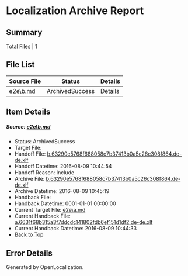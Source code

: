 # <a name='report-top'></a> Localization Archive Report

## Summary
 Total Files | 1

## File List
 Source File | Status | Details 
 ----------- | ------ | ------- 
 [e2e\b.md](https://github.com/OpenLocalizationTestOrg/oltest/blob/8b52905b9451dbd25427f0b680aa63e5173a82ae/e2e/b.md) | ArchivedSuccess | [Details](#9afc17585b7aa7288bc9a1856a95bca6069c148f2)

## Item Details
##### <a name='9afc17585b7aa7288bc9a1856a95bca6069c148f2'></a> Source: [e2e\b.md](https://github.com/OpenLocalizationTestOrg/oltest/blob/8b52905b9451dbd25427f0b680aa63e5173a82ae/e2e/b.md)
* Status: ArchivedSuccess
* Target File: 
* Handoff File: [b.63290e5768f688058c7b37413b0a5c26c308f864.de-de.xlf](https://github.com/OpenLocalizationTestOrg/olhandoff-e2e/blob/48b6c3dfbe45593b78ef3731893063d9e65f3c8c/ol-handoff/OpenLocalizationTestOrg/ol-test-dede/ci/ht/b.63290e5768f688058c7b37413b0a5c26c308f864.de-de.xlf)
* Handoff Datetime: 2016-08-09 10:44:54
* Handoff Reason: Include
* Archive File: [b.63290e5768f688058c7b37413b0a5c26c308f864.de-de.xlf](https://github.com/OpenLocalizationTestOrg/olhandoff-e2e/blob/1348f2d6664a44d55b91140a3696e70f19ff6fb3/ol-archive/OpenLocalizationTestOrg/ol-test-dede/ci/ht/b.63290e5768f688058c7b37413b0a5c26c308f864.de-de.xlf)
* Archive Datetime: 2016-08-09 10:45:19
* Handback File: 
* Handback Datetime: 0001-01-01 00:00:00
* Current Target File: [e2e\a.md](https://github.com/OpenLocalizationTestOrg/ol-test-dede/blob/93b48b902ff1e522a6cf2212180659a88f4e50a2/e2e/a.md)
* Current Handback File: [a.6631f68b315a3f7ddcdc141802fdb6ef151d1df2.de-de.xlf](https://github.com/OpenLocalizationTestOrg/olhandback-e2e/blob/f2f76f9c498ff4a7e15e96fcfb6e9c4cd53a7943/ol-handback/OpenLocalizationTestOrg/ol-test-dede/ci/ht/a.6631f68b315a3f7ddcdc141802fdb6ef151d1df2.de-de.xlf)
* Current Handback Datetime: 2016-08-09 10:44:33
* [Back to Top](#report-top)


## Error Details

Generated by OpenLocalization.
